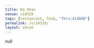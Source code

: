 ```yaml
---
title: Ba Shan
venue: v14319
tags: [restaurant, food, "fhrs:414098"]
permalink: /v/14319/
layout: venue
---
```

null